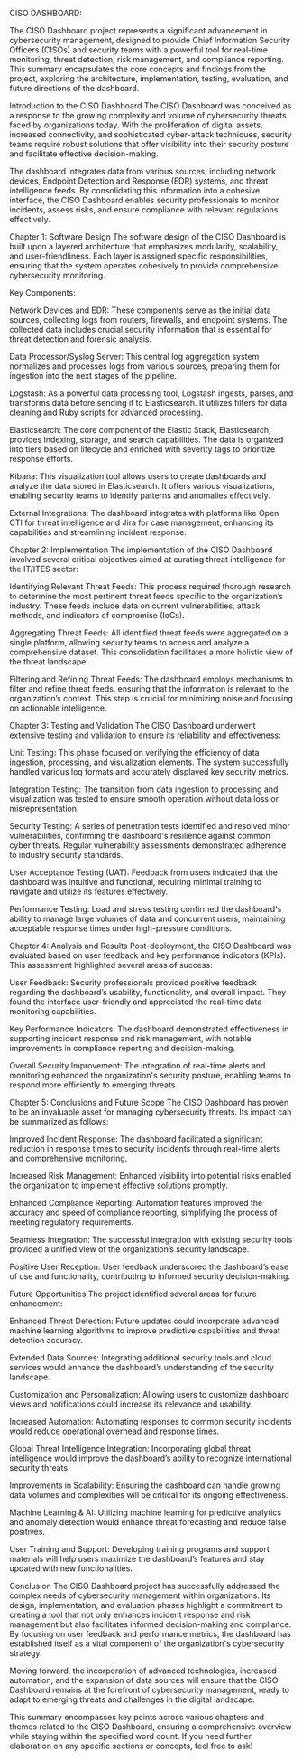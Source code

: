 CISO DASHBOARD:

The CISO Dashboard project represents a significant advancement in cybersecurity management, designed to provide Chief Information Security Officers (CISOs) and security teams with a powerful tool for real-time monitoring, threat detection, risk management, and compliance reporting. This summary encapsulates the core concepts and findings from the project, exploring the architecture, implementation, testing, evaluation, and future directions of the dashboard.

Introduction to the CISO Dashboard
The CISO Dashboard was conceived as a response to the growing complexity and volume of cybersecurity threats faced by organizations today. With the proliferation of digital assets, increased connectivity, and sophisticated cyber-attack techniques, security teams require robust solutions that offer visibility into their security posture and facilitate effective decision-making.

The dashboard integrates data from various sources, including network devices, Endpoint Detection and Response (EDR) systems, and threat intelligence feeds. By consolidating this information into a cohesive interface, the CISO Dashboard enables security professionals to monitor incidents, assess risks, and ensure compliance with relevant regulations effectively.

Chapter 1: Software Design
The software design of the CISO Dashboard is built upon a layered architecture that emphasizes modularity, scalability, and user-friendliness. Each layer is assigned specific responsibilities, ensuring that the system operates cohesively to provide comprehensive cybersecurity monitoring.

Key Components:

Network Devices and EDR: These components serve as the initial data sources, collecting logs from routers, firewalls, and endpoint systems. The collected data includes crucial security information that is essential for threat detection and forensic analysis.

Data Processor/Syslog Server: This central log aggregation system normalizes and processes logs from various sources, preparing them for ingestion into the next stages of the pipeline.

Logstash: As a powerful data processing tool, Logstash ingests, parses, and transforms data before sending it to Elasticsearch. It utilizes filters for data cleaning and Ruby scripts for advanced processing.

Elasticsearch: The core component of the Elastic Stack, Elasticsearch, provides indexing, storage, and search capabilities. The data is organized into tiers based on lifecycle and enriched with severity tags to prioritize response efforts.

Kibana: This visualization tool allows users to create dashboards and analyze the data stored in Elasticsearch. It offers various visualizations, enabling security teams to identify patterns and anomalies effectively.

External Integrations: The dashboard integrates with platforms like Open CTI for threat intelligence and Jira for case management, enhancing its capabilities and streamlining incident response.

Chapter 2: Implementation
The implementation of the CISO Dashboard involved several critical objectives aimed at curating threat intelligence for the IT/ITES sector:

Identifying Relevant Threat Feeds: This process required thorough research to determine the most pertinent threat feeds specific to the organization’s industry. These feeds include data on current vulnerabilities, attack methods, and indicators of compromise (IoCs).

Aggregating Threat Feeds: All identified threat feeds were aggregated on a single platform, allowing security teams to access and analyze a comprehensive dataset. This consolidation facilitates a more holistic view of the threat landscape.

Filtering and Refining Threat Feeds: The dashboard employs mechanisms to filter and refine threat feeds, ensuring that the information is relevant to the organization’s context. This step is crucial for minimizing noise and focusing on actionable intelligence.

Chapter 3: Testing and Validation
The CISO Dashboard underwent extensive testing and validation to ensure its reliability and effectiveness:

Unit Testing: This phase focused on verifying the efficiency of data ingestion, processing, and visualization elements. The system successfully handled various log formats and accurately displayed key security metrics.

Integration Testing: The transition from data ingestion to processing and visualization was tested to ensure smooth operation without data loss or misrepresentation.

Security Testing: A series of penetration tests identified and resolved minor vulnerabilities, confirming the dashboard's resilience against common cyber threats. Regular vulnerability assessments demonstrated adherence to industry security standards.

User Acceptance Testing (UAT): Feedback from users indicated that the dashboard was intuitive and functional, requiring minimal training to navigate and utilize its features effectively.

Performance Testing: Load and stress testing confirmed the dashboard's ability to manage large volumes of data and concurrent users, maintaining acceptable response times under high-pressure conditions.

Chapter 4: Analysis and Results
Post-deployment, the CISO Dashboard was evaluated based on user feedback and key performance indicators (KPIs). This assessment highlighted several areas of success:

User Feedback: Security professionals provided positive feedback regarding the dashboard’s usability, functionality, and overall impact. They found the interface user-friendly and appreciated the real-time data monitoring capabilities.

Key Performance Indicators: The dashboard demonstrated effectiveness in supporting incident response and risk management, with notable improvements in compliance reporting and decision-making.

Overall Security Improvement: The integration of real-time alerts and monitoring enhanced the organization's security posture, enabling teams to respond more efficiently to emerging threats.

Chapter 5: Conclusions and Future Scope
The CISO Dashboard has proven to be an invaluable asset for managing cybersecurity threats. Its impact can be summarized as follows:

Improved Incident Response: The dashboard facilitated a significant reduction in response times to security incidents through real-time alerts and comprehensive monitoring.

Increased Risk Management: Enhanced visibility into potential risks enabled the organization to implement effective solutions promptly.

Enhanced Compliance Reporting: Automation features improved the accuracy and speed of compliance reporting, simplifying the process of meeting regulatory requirements.

Seamless Integration: The successful integration with existing security tools provided a unified view of the organization’s security landscape.

Positive User Reception: User feedback underscored the dashboard’s ease of use and functionality, contributing to informed security decision-making.

Future Opportunities
The project identified several areas for future enhancement:

Enhanced Threat Detection: Future updates could incorporate advanced machine learning algorithms to improve predictive capabilities and threat detection accuracy.

Extended Data Sources: Integrating additional security tools and cloud services would enhance the dashboard’s understanding of the security landscape.

Customization and Personalization: Allowing users to customize dashboard views and notifications could increase its relevance and usability.

Increased Automation: Automating responses to common security incidents would reduce operational overhead and response times.

Global Threat Intelligence Integration: Incorporating global threat intelligence would improve the dashboard’s ability to recognize international security threats.

Improvements in Scalability: Ensuring the dashboard can handle growing data volumes and complexities will be critical for its ongoing effectiveness.

Machine Learning & AI: Utilizing machine learning for predictive analytics and anomaly detection would enhance threat forecasting and reduce false positives.

User Training and Support: Developing training programs and support materials will help users maximize the dashboard’s features and stay updated with new functionalities.

Conclusion
The CISO Dashboard project has successfully addressed the complex needs of cybersecurity management within organizations. Its design, implementation, and evaluation phases highlight a commitment to creating a tool that not only enhances incident response and risk management but also facilitates informed decision-making and compliance. By focusing on user feedback and performance metrics, the dashboard has established itself as a vital component of the organization's cybersecurity strategy.

Moving forward, the incorporation of advanced technologies, increased automation, and the expansion of data sources will ensure that the CISO Dashboard remains at the forefront of cybersecurity management, ready to adapt to emerging threats and challenges in the digital landscape.

This summary encompasses key points across various chapters and themes related to the CISO Dashboard, ensuring a comprehensive overview while staying within the specified word count. If you need further elaboration on any specific sections or concepts, feel free to ask!